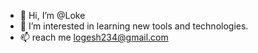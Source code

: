 - 👋 Hi, I’m @Loke
- 👀 I’m interested in learning new tools and technologies.
- 📫 reach me logesh234@gmail.com

<!---
Loke234/Loke234 is a ✨ special ✨ repository because its `README.md` (this file) appears on your GitHub profile.
You can click the Preview link to take a look at your changes.
--->
